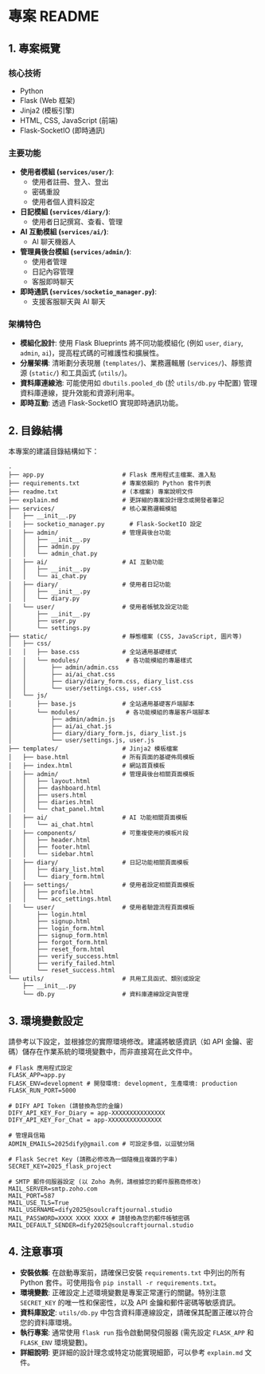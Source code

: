 # 專案 README

## 1. 專案概覽

### 核心技術
*   Python
*   Flask (Web 框架)
*   Jinja2 (模板引擎)
*   HTML, CSS, JavaScript (前端)
*   Flask-SocketIO (即時通訊)

### 主要功能
*   **使用者模組 (`services/user/`)**:
    *   使用者註冊、登入、登出
    *   密碼重設
    *   使用者個人資料設定
*   **日記模組 (`services/diary/`)**:
    *   使用者日記撰寫、查看、管理
*   **AI 互動模組 (`services/ai/`)**:
    *   AI 聊天機器人
*   **管理員後台模組 (`services/admin/`)**:
    *   使用者管理
    *   日記內容管理
    *   客服即時聊天
*   **即時通訊 (`services/socketio_manager.py`)**:
    *   支援客服聊天與 AI 聊天



### 架構特色
*   **模組化設計**: 使用 Flask Blueprints 將不同功能模組化 (例如 `user`, `diary`, `admin`, `ai`)，提高程式碼的可維護性和擴展性。
*   **分層架構**: 清晰劃分表現層 (`templates/`)、業務邏輯層 (`services/`)、靜態資源 (`static/`) 和工具函式 (`utils/`)。
*   **資料庫連線池**: 可能使用如 `dbutils.pooled_db` (於 `utils/db.py` 中配置) 管理資料庫連線，提升效能和資源利用率。
*   **即時互動**: 透過 Flask-SocketIO 實現即時通訊功能。



## 2. 目錄結構

本專案的建議目錄結構如下：

```
.
├── app.py                      # Flask 應用程式主檔案、進入點
├── requirements.txt            # 專案依賴的 Python 套件列表
├── readme.txt                  # (本檔案) 專案說明文件
├── explain.md                  # 更詳細的專案設計理念或開發者筆記
├── services/                   # 核心業務邏輯模組
│   ├── __init__.py
│   ├── socketio_manager.py       # Flask-SocketIO 設定
│   ├── admin/                  # 管理員後台功能
│   │   ├── __init__.py
│   │   ├── admin.py
│   │   └── admin_chat.py
│   ├── ai/                     # AI 互動功能
│   │   ├── __init__.py
│   │   └── ai_chat.py
│   ├── diary/                  # 使用者日記功能
│   │   ├── __init__.py
│   │   └── diary.py
│   └── user/                   # 使用者帳號及設定功能
│       ├── __init__.py
│       ├── user.py
│       └── settings.py
├── static/                     # 靜態檔案 (CSS, JavaScript, 圖片等)
│   ├── css/
│   │   ├── base.css            # 全站通用基礎樣式
│   │   └── modules/             # 各功能模組的專屬樣式
│   │       ├── admin/admin.css
│   │       ├── ai/ai_chat.css
│   │       ├── diary/diary_form.css, diary_list.css
│   │       └── user/settings.css, user.css
│   └── js/
│       ├── base.js             # 全站通用基礎客戶端腳本
│       └── modules/             # 各功能模組的專屬客戶端腳本
│           ├── admin/admin.js
│           ├── ai/ai_chat.js
│           ├── diary/diary_form.js, diary_list.js
│           └── user/settings.js, user.js
├── templates/                  # Jinja2 模板檔案
│   ├── base.html               # 所有頁面的基礎佈局模板
│   ├── index.html              # 網站首頁模板
│   ├── admin/                  # 管理員後台相關頁面模板
│   │   ├── layout.html
│   │   ├── dashboard.html
│   │   ├── users.html
│   │   ├── diaries.html
│   │   └── chat_panel.html
│   ├── ai/                     # AI 功能相關頁面模板
│   │   └── ai_chat.html
│   ├── components/             # 可重複使用的模板片段
│   │   ├── header.html
│   │   ├── footer.html
│   │   └── sidebar.html
│   ├── diary/                  # 日記功能相關頁面模板
│   │   ├── diary_list.html
│   │   └── diary_form.html
│   ├── settings/               # 使用者設定相關頁面模板
│   │   ├── profile.html
│   │   └── acc_settings.html
│   └── user/                   # 使用者驗證流程頁面模板
│       ├── login.html
│       ├── signup.html
│       ├── login_form.html
│       ├── signup_form.html
│       ├── forgot_form.html
│       ├── reset_form.html
│       ├── verify_success.html
│       ├── verify_failed.html
│       └── reset_success.html
└── utils/                      # 共用工具函式、類別或設定
    ├── __init__.py
    └── db.py                   # 資料庫連線設定與管理
```



## 3. 環境變數設定

請參考以下設定，並根據您的實際環境修改。建議將敏感資訊（如 API 金鑰、密碼）儲存在作業系統的環境變數中，而非直接寫在此文件中。

```
# Flask 應用程式設定
FLASK_APP=app.py
FLASK_ENV=development # 開發環境: development, 生產環境: production
FLASK_RUN_PORT=5000

# DIFY API Token (請替換為您的金鑰)
DIFY_API_KEY_For_Diary = app-XXXXXXXXXXXXXXX
DIFY_API_KEY_For_Chat = app-XXXXXXXXXXXXXXX

# 管理員信箱
ADMIN_EMAILS=2025dify@gmail.com # 可設定多個，以逗號分隔

# Flask Secret Key (請務必修改為一個隨機且複雜的字串)
SECRET_KEY=2025_flask_project

# SMTP 郵件伺服器設定 (以 Zoho 為例，請根據您的郵件服務商修改)
MAIL_SERVER=smtp.zoho.com
MAIL_PORT=587
MAIL_USE_TLS=True
MAIL_USERNAME=dify2025@soulcraftjournal.studio
MAIL_PASSWORD=XXXX XXXX XXXX # 請替換為您的郵件帳號密碼
MAIL_DEFAULT_SENDER=dify2025@soulcraftjournal.studio
```



## 4. 注意事項

*   **安裝依賴**: 在啟動專案前，請確保已安裝 `requirements.txt` 中列出的所有 Python 套件。可使用指令 `pip install -r requirements.txt`。
*   **環境變數**: 正確設定上述環境變數是專案正常運行的關鍵。特別注意 `SECRET_KEY` 的唯一性和保密性，以及 API 金鑰和郵件密碼等敏感資訊。
*   **資料庫設定**: `utils/db.py` 中包含資料庫連線設定，請確保其配置正確以符合您的資料庫環境。
*   **執行專案**: 通常使用 `flask run` 指令啟動開發伺服器 (需先設定 `FLASK_APP` 和 `FLASK_ENV` 環境變數)。
*   **詳細說明**: 更詳細的設計理念或特定功能實現細節，可以參考 `explain.md` 文件。
